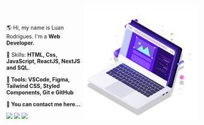 <div>
  
 <img src="pc.svg" min-width="300px" max-width="300px" width="300px" align="right" alt="Computador">
<br/>
<br/>
<p align="left"> 
  🌎 Hi, my name is Luan Rodrigues. I'm a <strong>Web Developer.</strong>
</p>
 <p align="left">
   🧠 Skills: <strong>HTML, Css, JavaScript, ReactJS, NextJS and SQL.</strong>
</p>
 
</div>
  <p align="left">
    <strong>💼 Tools: VSCode, Figma, Tailwind CSS, Styled Components, Git e GitHub</strong><br>
  </p>
  
<div align="">
  <p>
      <strong>📧 You can contact me here...</strong><br>
  </p>
  <a href="https://www.instagram.com/luan.r0drigues/?next=%2F" target="_blank"><img src="https://img.shields.io/badge/-Instagram-%23E4405F?style=for-the-badge&logo=instagram&logoColor=white" target="_blank"></a>
  <a href="https://www.linkedin.com/in/luan-rodrigues-823570220/" target="_blank"><img src="https://img.shields.io/badge/-LinkedIn-%230077B5?style=for-the-badge&logo=linkedin&logoColor=white" target="_blank"></a> 
  <a href="mailto:portillarodrigues01@gmail.com"><img src="https://img.shields.io/badge/-Gmail-%23333?style=for-the-badge&logo=gmail&logoColor=white" target="_blank"></a><br>
  <h1></h1>
